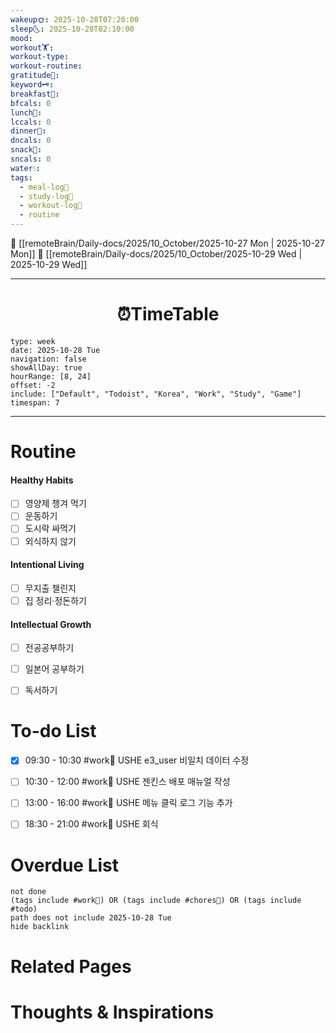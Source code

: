 ```yaml
---
wakeup🌞: 2025-10-28T07:20:00
sleep🌜: 2025-10-28T02:10:00
mood:
workout🏋️:
workout-type:
workout-routine:
gratitude🙏:
keyword🗝️:
breakfast🍳:
bfcals: 0
lunch🍚:
lccals: 0
dinner🥗:
dncals: 0
snack🍬:
sncals: 0
water💧:
tags:
  - meal-log📝
  - study-log📓
  - workout-log💪
  - routine
---
```


🔺 [[remoteBrain/Daily-docs/2025/10_October/2025-10-27 Mon | 2025-10-27 Mon]]
🔻 [[remoteBrain/Daily-docs/2025/10_October/2025-10-29 Wed | 2025-10-29 Wed]]
___
<h1> <center>⏰TimeTable </center> </h1>

```gEvent
type: week
date: 2025-10-28 Tue
navigation: false
showAllDay: true
hourRange: [8, 24]
offset: -2
include: ["Default", "Todoist", "Korea", "Work", "Study", "Game"]
timespan: 7
```

--- 


# Routine 

####  Healthy Habits
- [ ] 영양제 챙겨 먹기
- [ ] 운동하기
- [ ] 도시락 싸먹기 
- [ ] 외식하지 않기 

####  Intentional Living 
- [ ] 무지출 챌린지 
- [ ] 집 정리·정돈하기

#### Intellectual Growth
- [ ] 전공공부하기
- [ ] 일본어 공부하기
- [ ] 독서하기



# To-do List
- [x] 09:30 - 10:30 #work💼 USHE e3_user 비일치 데이터 수정
- [ ] 10:30 - 12:00 #work💼 USHE 젠킨스 배포 매뉴얼 작성
- [ ] 13:00 - 16:00 #work💼 USHE 메뉴 클릭 로그 기능 추가
- [ ] 18:30 - 21:00 #work💼 USHE 회식


# Overdue List
```tasks
not done
(tags include #work💼) OR (tags include #chores🧺) OR (tags include #todo)
path does not include 2025-10-28 Tue
hide backlink
```

# Related Pages



# Thoughts & Inspirations

